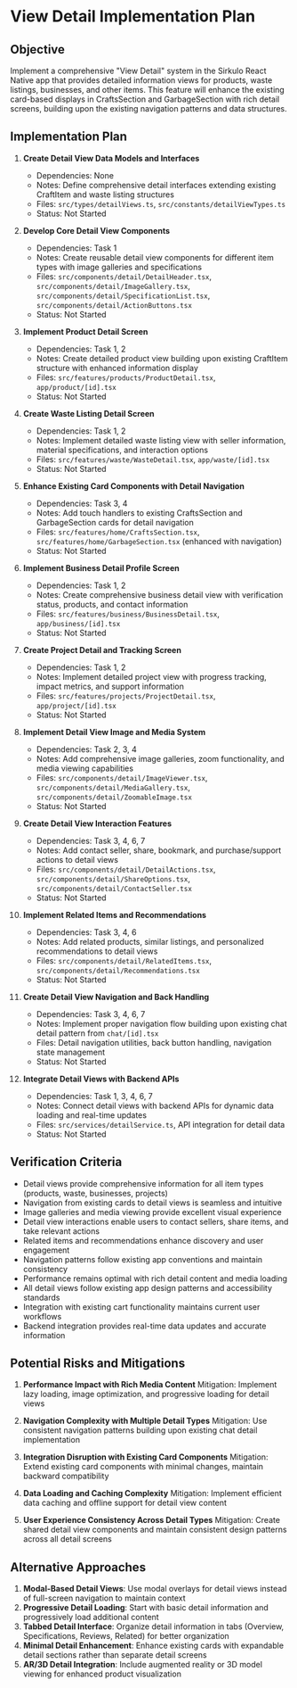 # View Detail Implementation Plan

## Objective
Implement a comprehensive "View Detail" system in the Sirkulo React Native app that provides detailed information views for products, waste listings, businesses, and other items. This feature will enhance the existing card-based displays in CraftsSection and GarbageSection with rich detail screens, building upon the existing navigation patterns and data structures.

## Implementation Plan

1. **Create Detail View Data Models and Interfaces**
   - Dependencies: None
   - Notes: Define comprehensive detail interfaces extending existing CraftItem and waste listing structures
   - Files: `src/types/detailViews.ts`, `src/constants/detailViewTypes.ts`
   - Status: Not Started

2. **Develop Core Detail View Components**
   - Dependencies: Task 1
   - Notes: Create reusable detail view components for different item types with image galleries and specifications
   - Files: `src/components/detail/DetailHeader.tsx`, `src/components/detail/ImageGallery.tsx`, `src/components/detail/SpecificationList.tsx`, `src/components/detail/ActionButtons.tsx`
   - Status: Not Started

3. **Implement Product Detail Screen**
   - Dependencies: Task 1, 2
   - Notes: Create detailed product view building upon existing CraftItem structure with enhanced information display
   - Files: `src/features/products/ProductDetail.tsx`, `app/product/[id].tsx`
   - Status: Not Started

4. **Create Waste Listing Detail Screen**
   - Dependencies: Task 1, 2
   - Notes: Implement detailed waste listing view with seller information, material specifications, and interaction options
   - Files: `src/features/waste/WasteDetail.tsx`, `app/waste/[id].tsx`
   - Status: Not Started

5. **Enhance Existing Card Components with Detail Navigation**
   - Dependencies: Task 3, 4
   - Notes: Add touch handlers to existing CraftsSection and GarbageSection cards for detail navigation
   - Files: `src/features/home/CraftsSection.tsx`, `src/features/home/GarbageSection.tsx` (enhanced with navigation)
   - Status: Not Started

6. **Implement Business Detail Profile Screen**
   - Dependencies: Task 1, 2
   - Notes: Create comprehensive business detail view with verification status, products, and contact information
   - Files: `src/features/business/BusinessDetail.tsx`, `app/business/[id].tsx`
   - Status: Not Started

7. **Create Project Detail and Tracking Screen**
   - Dependencies: Task 1, 2
   - Notes: Implement detailed project view with progress tracking, impact metrics, and support information
   - Files: `src/features/projects/ProjectDetail.tsx`, `app/project/[id].tsx`
   - Status: Not Started

8. **Implement Detail View Image and Media System**
   - Dependencies: Task 2, 3, 4
   - Notes: Add comprehensive image galleries, zoom functionality, and media viewing capabilities
   - Files: `src/components/detail/ImageViewer.tsx`, `src/components/detail/MediaGallery.tsx`, `src/components/detail/ZoomableImage.tsx`
   - Status: Not Started

9. **Create Detail View Interaction Features**
   - Dependencies: Task 3, 4, 6, 7
   - Notes: Add contact seller, share, bookmark, and purchase/support actions to detail views
   - Files: `src/components/detail/DetailActions.tsx`, `src/components/detail/ShareOptions.tsx`, `src/components/detail/ContactSeller.tsx`
   - Status: Not Started

10. **Implement Related Items and Recommendations**
    - Dependencies: Task 3, 4, 6
    - Notes: Add related products, similar listings, and personalized recommendations to detail views
    - Files: `src/components/detail/RelatedItems.tsx`, `src/components/detail/Recommendations.tsx`
    - Status: Not Started

11. **Create Detail View Navigation and Back Handling**
    - Dependencies: Task 3, 4, 6, 7
    - Notes: Implement proper navigation flow building upon existing chat detail pattern from `chat/[id].tsx`
    - Files: Detail navigation utilities, back button handling, navigation state management
    - Status: Not Started

12. **Integrate Detail Views with Backend APIs**
    - Dependencies: Task 1, 3, 4, 6, 7
    - Notes: Connect detail views with backend APIs for dynamic data loading and real-time updates
    - Files: `src/services/detailService.ts`, API integration for detail data
    - Status: Not Started

## Verification Criteria
- Detail views provide comprehensive information for all item types (products, waste, businesses, projects)
- Navigation from existing cards to detail views is seamless and intuitive
- Image galleries and media viewing provide excellent visual experience
- Detail view interactions enable users to contact sellers, share items, and take relevant actions
- Related items and recommendations enhance discovery and user engagement
- Navigation patterns follow existing app conventions and maintain consistency
- Performance remains optimal with rich detail content and media loading
- All detail views follow existing app design patterns and accessibility standards
- Integration with existing cart functionality maintains current user workflows
- Backend integration provides real-time data updates and accurate information

## Potential Risks and Mitigations

1. **Performance Impact with Rich Media Content**
   Mitigation: Implement lazy loading, image optimization, and progressive loading for detail views

2. **Navigation Complexity with Multiple Detail Types**
   Mitigation: Use consistent navigation patterns building upon existing chat detail implementation

3. **Integration Disruption with Existing Card Components**
   Mitigation: Extend existing card components with minimal changes, maintain backward compatibility

4. **Data Loading and Caching Complexity**
   Mitigation: Implement efficient data caching and offline support for detail view content

5. **User Experience Consistency Across Detail Types**
   Mitigation: Create shared detail view components and maintain consistent design patterns across all detail screens

## Alternative Approaches

1. **Modal-Based Detail Views**: Use modal overlays for detail views instead of full-screen navigation to maintain context
2. **Progressive Detail Loading**: Start with basic detail information and progressively load additional content
3. **Tabbed Detail Interface**: Organize detail information in tabs (Overview, Specifications, Reviews, Related) for better organization
4. **Minimal Detail Enhancement**: Enhance existing cards with expandable detail sections rather than separate detail screens
5. **AR/3D Detail Integration**: Include augmented reality or 3D model viewing for enhanced product visualization